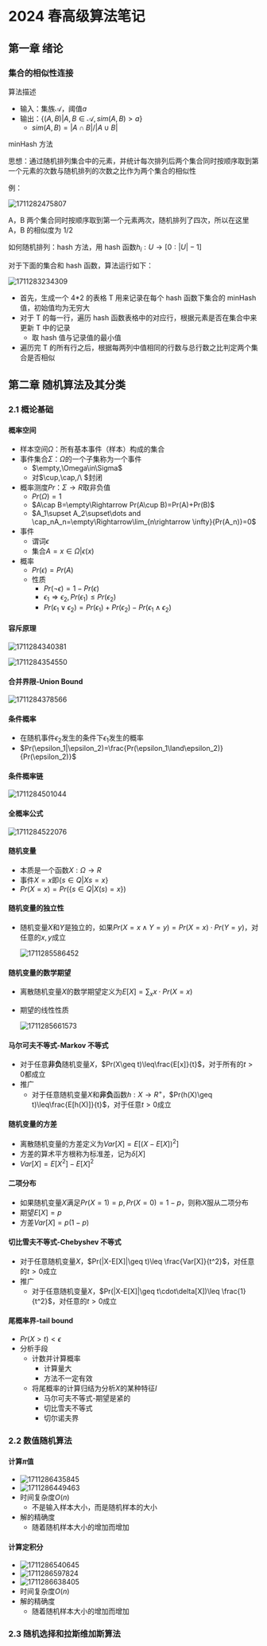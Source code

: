 # 2024 春高级算法笔记

## 第一章 绪论

### 集合的相似性连接

算法描述

- 输入：集族$\mathscr{A}$，阈值$a$
- 输出：$\{(A,B)|A,B\in \mathscr{A},sim(A,B)>a \}$
  - $sim(A,B)=|A\cap B| / |A\cup B |$

minHash 方法

思想：通过随机排列集合中的元素，并统计每次排列后两个集合同时按顺序取到第一个元素的次数与随机排列的次数之比作为两个集合的相似性

例：

![1711282475807](images/1711282475807.png)

A，B 两个集合同时按顺序取到第一个元素两次，随机排列了四次，所以在这里 A，B 的相似度为 1/2

如何随机排列：hash 方法，用 hash 函数$h_i:U\rightarrow[0:|U|-1]$

对于下面的集合和 hash 函数，算法运行如下：

![1711283234309](images/1711283234309.png)

- 首先，生成一个 4\*2 的表格 T 用来记录在每个 hash 函数下集合的 minHash 值，初始值均为无穷大
- 对于 T 的每一行，遍历 hash 函数表格中的对应行，根据元素是否在集合中来更新 T 中的记录
  - 取 hash 值与记录值的最小值
- 遍历完 T 的所有行之后，根据每两列中值相同的行数与总行数之比判定两个集合是否相似

## 第二章 随机算法及其分类

### 2.1 概论基础

#### 概率空间

- 样本空间$\Omega$：所有基本事件（样本）构成的集合
- 事件集合$\Sigma$：$\Omega$的一个子集称为一个事件
  - $\empty,\Omega\in\Sigma$
  - 对$\cup,\cap,/\ $封闭
- 概率测度$Pr$：$\Sigma\rightarrow R$取非负值
  - $Pr(\Omega)=1$
  - $A\cap B=\empty\Rightarrow Pr(A\cup B)=Pr(A)+Pr(B)$
  - $A_1\supset A_2\supset\dots and \cap_nA_n=\empty\Rightarrow\lim_{n\rightarrow \infty}{Pr(A_n)}=0$
- 事件
  - 谓词$\epsilon$
  - 集合$A={x\in \Omega|\epsilon(x) }$
- 概率
  - $Pr(\epsilon )=Pr(A)$
  - 性质
    - $Pr(\neg \epsilon)=1-Pr(\epsilon)$
    - $\epsilon_1\Rightarrow\epsilon_2,Pr(\epsilon_1)\leq Pr(\epsilon_2)$
    - $Pr(\epsilon_1\lor\epsilon_2)=Pr(\epsilon_1)+Pr(\epsilon_2)-Pr(\epsilon_1\land\epsilon_2)$

#### 容斥原理

![1711284340381](images/1711284340381.png)

![1711284354550](images/1711284354550.png)

#### 合并界限-Union Bound

![1711284378566](images/1711284378566.png)

#### 条件概率

- 在随机事件$\epsilon_2$发生的条件下$\epsilon_1$发生的概率
- $Pr(\epsilon_1|\epsilon_2)=\frac{Pr(\epsilon_1\land\epsilon_2)}{Pr(\epsilon_2)}$

#### 条件概率链

![1711284501044](images/1711284501044.png)

#### 全概率公式

![1711284522076](images/1711284522076.png)

#### 随机变量

- 本质是一个函数$X:\Omega\rightarrow R$
- 事件$X=x$即$\{s\in Q|X{s}=x \}$
- $Pr(X=x)=Pr(\{s\in Q|X(s)=x\})$

#### 随机变量的独立性

- 随机变量$X$和$Y$是独立的，如果$Pr(X=x\land Y=y)=Pr(X=x)\cdot Pr(Y=y)$，对任意的$x,y$成立

  ![1711285586452](images/1711285586452.png)

#### 随机变量的数学期望

- 离散随机变量$X$的数学期望定义为$E[X]=\sum_x{x\cdot Pr(X=x)}$
- 期望的线性性质

  ![1711285661573](images/1711285661573.png)

#### 马尔可夫不等式-Markov 不等式

- 对于任意**非负**随机变量$X$，$Pr(X\geq t)\leq\frac{E[x]}{t}$，对于所有的$t>0$都成立
- 推广
  - 对于任意随机变量$X$和**非负**函数$h:X\rightarrow R^+$，$Pr(h(X)\geq t)\leq\frac{E[h(X)]}{t}$，对于任意$t>0$成立

#### 随机变量的方差

- 离散随机变量的方差定义为$Var[X]=E[(X-E[X])^2]$
- 方差的算术平方根称为标准差，记为$\delta[X]$
- $Var[X]=E[X^2]-E[X]^2$

#### 二项分布

- 如果随机变量$X$满足$Pr(X=1)=p,Pr(X=0)=1-p$，则称$X$服从二项分布
- 期望$E[X]=p$
- 方差$Var[X]=p(1-p)$

#### 切比雪夫不等式-Chebyshev 不等式

- 对于任意随机变量$X$，$Pr(|X-E[X]|\geq t)\leq \frac{Var[X]}{t^2}$，对任意的$t>0$成立
- 推广
  - 对于任意随机变量$X$，$Pr(|X-E[X]|\geq t\cdot\delta[X])\leq \frac{1}{t^2}$，对任意的$t>0$成立

#### 尾概率界-tail bound

- $Pr(X>t)<\epsilon$
- 分析手段
  - 计数并计算概率
    - 计算量大
    - 方法不一定有效
  - 将尾概率的计算归结为分析$X$的某种特征$I$
    - 马尔可夫不等式-期望是紧的
    - 切比雪夫不等式
    - 切尔诺夫界

### 2.2 数值随机算法

#### 计算$\pi$值

- ![1711286435845](images/1711286435845.png)
- ![1711286449463](images/1711286449463.png)
- 时间复杂度$O(n)$
  - 不是输入样本大小，而是随机样本的大小
- 解的精确度
  - 随着随机样本大小的增加而增加

#### 计算定积分

- ![1711286540645](images/1711286540645.png)
- ![1711286597824](images/1711286597824.png)
- ![1711286638405](images/1711286638405.png)
- 时间复杂度$O(n)$
- 解的精确度
  - 随着随机样本大小的增加而增加

### 2.3 随机选择和拉斯维加斯算法
